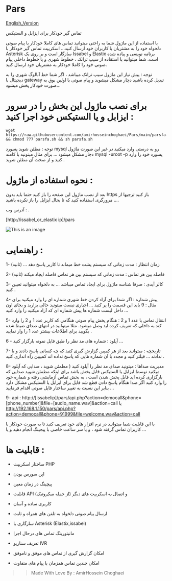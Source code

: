 # Pars

 [ English_Version ](https://github.com/amirhosseinchoghaei/Pars#readme)

تماس گیر خودکار برای ایزابل و الستیکس 

با استفاده از این ماژول شما به راحتی میتوانید تماس های کاملا خودکار با پیام صوتی دلخواه خود را به مشتریان یا کاربران خود ارسال کنید...
اسکریپت تماس گیر خودکار با Asterisk سازگار است و بر روی یک Issabel و Elastix برنامه نویسی و پیاده شده است.
شما میتوانید با استقاده از سیپ ترانک ، خطوط شهری و یا خطوط داخلی پیام صوتی خود را کاملا خودکار به مشتریان خود ارسال کنید.

توجه : پیش نیاز این ماژول سیپ ترانک میباشد ، اگر شما خط آنالوگ شهری را به دیجیتال با gateway تبدیل کرده باشید دچار مشکل میشوید و پیام صوتی با اولین بوق به صورت خودکار پخش میشود...







# برای نصب ماژول این بخش را در سرور ایزابل و یا الستیکس خود اجرا کنید :

```
wget https://raw.githubusercontent.com/amirhosseinchoghaei/Pars/main/parsfa.sh && chmod 777 parsfa.sh && sh parsfa.sh

```
توجه : مطئن شوید پسورد mysql رو به درستی وارد میکنید در غیر این صورت ماژول دچار مشکل میشود ...
برای مثال میتونید با کامند mysql -uroot -p پسورد خود را وارد کنید و از صحت آن مطئن شوید .

# نحوه استفاده از ماژول :

بعد از نصب ماژول این صفحه را باز کنید حتما باید بدون https باز کنید ترجیها از مرورگری استفاده کنید که تا بحال ایزابل را باز نکرده باشید ....

آدرس وب :
.

[http://issabel_or_elastix ip]/pars

![This is an image](https://pars-space.ir/wp-content/uploads/2022/01/%D8%A7%D8%B1%D8%B3%D8%A7%D9%84-%D9%BE%DB%8C%D8%A7%D9%85-%D8%B5%D9%88%D8%AA%DB%8C-%D8%AE%D9%88%D8%AF%DA%A9%D8%A7%D8%B1-%D8%A7%DB%8C%D8%B2%D8%A7%D8%A8%D9%84-%D9%88-%D8%A7%D9%84%D8%B3%D8%AA%DB%8C%DA%A9%D8%B311111111111-1498x1536.jpg)

# راهنمایی :

1- زمان انتظار : مدت زمانی که سیستم پشت خط میماند تا کاربر پاسخ دهد ... (ثانیه)

2- فاصله بین هر تماس : مدت زمانی که سیستم بین هر تماس فاصله ایجاد میکند (ثانیه)

3- کالر آیدی : صرفا شناسه ماژول برای ایجاد تماس میباشد ... به دلخواه میتوانید تعیین کنید .

4- پیش شماره : اگر شما برای آزاد کردن خط شهری شماره ای را وارد میکنید برای مثال : 9 باید این قسمت را پر کنید ... اجباری نیست میتونید خالی بزارید و بجای اون داخل لیست شماره ها پیش شماره ای که آزاد میکنید را وارد کنید ...

5- انتقال تماس با عدد 1 و 2 : هنگام پخش پیام صوتی هنگامی که کاربر عدد 1 و 2 را وارد کند به داخلی که تعریف کرده اید وصل میشود. مثلا میتوانید در انتهای صدای ضیط شده بگویید برای اطلاعات بیشتر عدد 1 را وار نمایید .

6 - آپلود : شماره های مد نظر را طبق فایل نمونه بارگزار کنید ...

7- تاریخچه : میتوانید بعد از هر کمپین گزارش گیری کنید که چه کسانی پاسخ دادند و یا ندادند ... فیلتر کنید و مجدد با آن شماره هایی که پاسخ نداده اند کمپیین راه اندازی کنید .

8- مدیریت صداها : میتونید صدای مد نظر را آپلود کنید ( مطمئن شوید ، صدایی که آپلود میکنید توسط ایزابل یا الستیکس قابل پخش باشد برای اینکه مطمئن شوید صدایی که بارگزاری کرده اید قابل پخش شدن است ، به بخش تماس آزمایشی رفته و شماره خود را وارد کنید اگر صدا هنگام پاسخ دادن قطع شد فایل برای ایزابل یا الستیکس مشکل دارد بنابر این نسبت به تغییر ساختار فایل صوتی اقدام فرمایید ...


9- api : http://[issabelip]/pars/api.php?action=democall&phone=[phone_number]&file=[audio_name.wav]&action=call  یا 
http://192.168.1.150/pars/api.php?action=democall&phone=91999&file=welcome.wav&action=call

با این قابلیت شما میتوانید در نرم افزار های خود تعریف کنید تا به صورت خودکار با کاربران تماس گرفته شود ، و یا سر ساعت خاصی با پیجینگ انجام دهید و یا ...


# قابلیت ها :

- ساختار اسکریپت PHP

- اپن سورس بودن

- پیچینگ در زمان معین

- قابلیت API و اتصال به اسکریپت های دیگر (از جمله میکروتیک)

- کاربری ساده و آسان

- ارسال پیام صوتی دلخواه به تلفن های همراه و ثابت

- سازگاری با Asterisk (Elastix,issabel)
 
- مانیتورینگ تماس های درحال اجرا

- تعریف سناریو IVR

- امکان گزارش گیری از تماس های موفق و ناموفق

- امکان چندین تماس همزمان با پیام های متفاوت
>> Made With Love By : AmirHossein Choghaei
